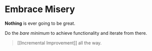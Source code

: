 # Embrace Misery

__Nothing__ is ever going to be great.

Do the *bare minimum* to achieve functionality and iterate from there.

> [[Incremental Improvement]] all the way.
